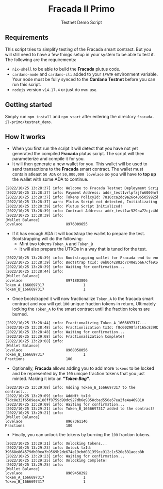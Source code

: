 <h1 align="center">
  Fracada Il Primo
</h1>
<p align="center">Testnet Demo Script</p>

## Requirements

This script tries to simplify testing of the Fracada smart contract. But you will still need to have a few things setup in your system to be able to test it. The following are the requirements:

- `nix-shell` to be able to build the **Fracada** plutus code.
- `cardano-node` and `cardano-cli` added to your `$PATH` environment variable. Your node must be fully synced to the **Cardano Testnet** before you can run this script.
- `nodejs` version `v14.17.4` or just do `nvm use`.

## Getting started

Simply run `npm install` and `npm start` after entering the directory `fracada-il-primo/testnet_demo`.

## How it works

- When you first run the script it will detect that you have not yet generated the compiled **Fracada** plutus script. The script will then parameterize and compile it for you.
- It will then generate a new wallet for you. This wallet will be used to send transactions to the **Fracada** smart contract. The wallet must contain atleast `50 ADA` or `50,000,000 lovelace` so you will have to **top up** the wallet with some ADA to continue.

```bash
[2022/10/25 13:28:37] info: Welcome to Fracada Testnet Deployment Script
[2022/10/25 13:28:37] info: Payment Address: addr_test1vrlpfzjfu6000nrk8dvh0rvw2nxrhkdx7p7yrs5e9zcpe6c6u53dz
[2022/10/25 13:28:37] info: Tokens PolicyId: 7810cca2dc9a26c4865059925b66c34b39b4842616acda666e7be591
[2022/10/25 13:28:37] warn: Plutus Script not detected, Initializating...
[2022/10/25 13:28:39] info: Plutus Script Initialized!
[2022/10/25 13:28:39] info: Contract Address: addr_test1wr529sw72cjz4hk4g6q564ng8uzh4nut8lyyy0qyv3e6legc82wt6
[2022/10/25 13:28:39] info:
[Wallet Balance]
lovelace					8976009655
```

- If it has enough ADA it will bootstrap the wallet to prepare the test. Bootstrapping will do the following:
  - Mint two tokens `Token_A` and `Token_B`
  - It will also prepare the UTXOs in a way that is tuned for the test.

```bash
[2022/10/25 13:28:39] info: Bootstrapping wallet for Fracada end to end test...
[2022/10/25 13:28:39] info: Bootstrap txId: 0eb0c42882c7c40e5ba67cfe91c502f687ef0ba34dbb812b986976f641eae4be
[2022/10/25 13:28:39] info: Waiting for confirmation...
[2022/10/25 13:28:44] info:
[Wallet Balance]
lovelace					8971803806
Token_A_1666697317					1
Token_B_1666697317					1
```

- Once bootstraped it will now fractionalize `Token_A` to the fracada smart contract and you will get `100` unique fraction tokens in return, Ultimately locking the `Token_A` to the smart contract until the fraction tokens are burned.

```bash
[2022/10/25 13:28:44] info: Fractionalizing Token_A_1666697317...
[2022/10/25 13:28:48] info: Fractionlization txId: f0c60298faf165c839022a05d4e86b64c268288a80e493f109e7d03223829efb
[2022/10/25 13:28:48] info: Waiting for confirmation...
[2022/10/25 13:29:08] info: Fractionalization Complete!
[2022/10/25 13:29:08] info:
[Wallet Balance]
lovelace					8968058056
Token_B_1666697317					1
Fractions					100
```

- Optionally, **Fracada** allows adding you to add more `tokens` to be locked and be represented by the `100` unique fraction tokens that you just minted. Making it into an ***"Token Bag"***.

```
[2022/10/25 13:29:08] info: Adding Token_B_1666697317 to the contract...
[2022/10/25 13:29:09] info: AddNft txId: 77dc8e32f6509ee4186ff0759d99dc927db6e9858cbad550e67ea2fe4a469810
[2022/10/25 13:29:09] info: Waiting for confirmation...
[2022/10/25 13:29:21] info: Token_B_1666697317 added to the contract!
[2022/10/25 13:29:21] info:
[Wallet Balance]
lovelace					8967361146
Fractions					100
```

- Finally, you can unlock the tokens by burning the `100` fraction tokens.

```shell
[2022/10/25 13:29:21] info: Unlocking tokens...
[2022/10/25 13:29:23] info: Unlock txId: 39668e864579db00ea3b9569b2de674e19cbd081359ce912c1c520e331accb8b
[2022/10/25 13:29:23] info: Waiting for confirmation...
[2022/10/25 13:29:25] info: Unlocking Complete!
[2022/10/25 13:29:25] info:
[Wallet Balance]
lovelace					8969458292
Token_A_1666697317					1
Token_B_1666697317					1
```
